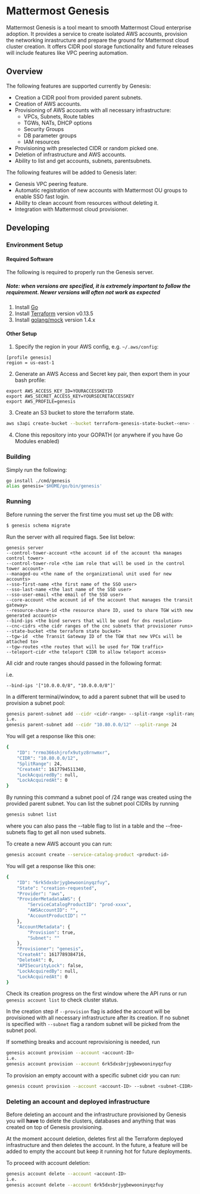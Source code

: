 # Mattermost Genesis

Mattermost Genesis is a tool meant to smooth Mattermost Cloud enterprise adoption. It provides a service to create isolated AWS accounts, provision the networking inrastructure and prepare the ground for Mattermost cloud cluster creation. It offers CIDR pool storage functionality and future releases will include features like VPC peering automation.

## Overview

The following features are supported currently by Genesis:
- Creation a CIDR pool from provided parent subnets.
- Creation of AWS accounts.
- Provisioning of AWS accounts with all necessary infrastructure:
    - VPCs, Subnets, Route tables
    - TGWs, NATs, DHCP options
    - Security Groups
    - DB parameter groups
    - IAM resources
- Provisioning with preselected CIDR or random picked one.
- Deletion of infrastructure and AWS accounts.
- Ability to list and get accounts, subnets, parentsubnets.

The following features will be added to Genesis later:
- Genesis VPC peering feature.
- Automatic registration of new accounts with Mattermost OU groups to enable SSO fast login.
- Ability to clean account from resources without deleting it.
- Integration with Mattermost cloud provisioner.

## Developing

### Environment Setup

#### Required Software

The following is required to properly run the Genesis server.

##### Note: when versions are specified, it is extremely important to follow the requirement. Newer versions will often not work as expected

1. Install [Go](https://golang.org/doc/install)
2. Install [Terraform](https://learn.hashicorp.com/terraform/getting-started/install.html) version v0.13.5
3. Install [golang/mock](https://github.com/golang/mock#installation) version 1.4.x

#### Other Setup

1. Specify the region in your AWS config, e.g. `~/.aws/config`:
```
[profile genesis]
region = us-east-1
```
2. Generate an AWS Access and Secret key pair, then export them in your bash profile:
  ```
  export AWS_ACCESS_KEY_ID=YOURACCESSKEYID
  export AWS_SECRET_ACCESS_KEY=YOURSECRETACCESSKEY
  export AWS_PROFILE=genesis
  ```

3. Create an S3 bucket to store the terraform state.
  ```bash
  aws s3api create-bucket --bucket terraform-genesis-state-bucket-<env> --region us-east-1
  ```

4. Clone this repository into your GOPATH (or anywhere if you have Go Modules enabled)

### Building

Simply run the following:

```bash
go install ./cmd/genesis
alias genesis='$HOME/go/bin/genesis'
```


### Running
Before running the server the first time you must set up the DB with:

```bash
$ genesis schema migrate
```

Run the server with all required flags. See list below:

```
genesis server
--control-tower-account <the account id of the account tha manages control tower>
--control-tower-role <the iam role that will be used in the control tower account>
--managed-ou <the name of the organizational unit used for new accounts>
--sso-first-name <the first name of the SSO user>
--sso-last-name <the last name of the SSO user>
--sso-user-email <the email of the SSO user>
--core-account <the account id of the account that manages the transit gateway>
--resource-share-id <the resource share ID, used to share TGW with new generated accounts>
--bind-ips <the bind servers that will be used for dns resolution>
--cnc-cidrs <the cidr ranges of the cnc subnets that provisioner runs>
--state-bucket <the terraform state bucket>
--tgw-id  <the Transit Gateway ID of the TGW that new VPCs will be attached to>
--tgw-routes <the routes that will be used for TGW traffic>
--teleport-cidr <the teleport CIDR to allow teleport access>
```

All cidr and route ranges should passed in the following format:

i.e.
```
--bind-ips '["10.0.0.0/8", "10.0.0.0/8"]'
```

In a different terminal/window, to add a parent subnet that will be used to provision a subnet pool:
```bash
genesis parent-subnet add --cidr <cidr-range> --split-range <split-range>
i.e.
genesis parent-subnet add --cidr "10.80.0.0/12" --split-range 24
```
You will get a response like this one:
```bash
{
    "ID": "rrmo366shjrofx9utyz8rnwmxr",
    "CIDR": "10.80.0.0/12",
    "SplitRange": 24,
    "CreateAt": 1617794511340,
    "LockAcquiredBy": null,
    "LockAcquiredAt": 0
}
```

By running this command a subnet pool of /24 range was created using the provided parent subnet. You can list the subnet pool CIDRs by running

```bash
genesis subnet list
```
where you can also pass the --table flag to list in a table and the --free-subnets flag to get all non used subnets.

To create a new AWS account you can run:

```bash
genesis account create --service-catalog-product <product-id>
```
You will get a response like this one:
```bash
{
    "ID": "6rk5dxsbrjygbewooninyqzfuy",
    "State": "creation-requested",
    "Provider": "aws",
    "ProviderMetadataAWS": {
        "ServiceCatalogProductID": "prod-xxxx",
        "AWSAccountID": "",
        "AccountProductID": ""
    },
    "AccountMetadata": {
        "Provision": true,
        "Subnet": ""
    },
    "Provisioner": "genesis",
    "CreateAt": 1617789384716,
    "DeleteAt": 0,
    "APISecurityLock": false,
    "LockAcquiredBy": null,
    "LockAcquiredAt": 0
}
```

Check its creation progress on the first window where the API runs or run `genesis account list` to check cluster status.

In the creation step if `--provision` flag is added the account will be provisioned with all necessary infrastructure after its creation. If no subnet is specified with `--subnet` flag a random subnet will be picked from the subnet pool.

If something breaks and account reprovisioning is needed, run
```bash
genesis account provision --account <account-ID>
i.e.
genesis account provision --account 6rk5dxsbrjygbewooninyqzfuy
```


To provision an empty account with a specific subnet cidr you can run:

```bash
genesis ccount provision --account <account-ID> --subnet <subnet-CIDR>
```

### Deleting an account and deployed infrastructure

Before deleting an account and the infrastructure provisioned by Genesis you will **have** to delete the clusters, databases and anything that was created on top of Genesis provisioning.

At the moment account deletion, deletes first all the Terraform deployed infrastructure and then deletes the account. In the future, a feature will be added to empty the account but keep it running hot for future deployments.

To proceed with account deletion:

```bash
genesis account delete --account <account-ID>
i.e.
genesis account delete --account 6rk5dxsbrjygbewooninyqzfuy
```
